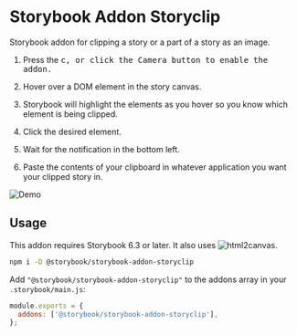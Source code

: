 # Storybook Addon Storyclip

Storybook addon for clipping a story or a part of a story as an image.

1. Press the <kbd>c<kdb>, or click the Camera button to enable the addon.

2. Hover over a DOM element in the story canvas.

3. Storybook will highlight the elements as you hover so you know which element is being clipped.

4. Click the desired element.

5. Wait for the notification in the bottom left.

6. Paste the contents of your clipboard in whatever application you want your clipped story in.

![Demo](example.gif)

## Usage

This addon requires Storybook 6.3 or later. It also uses ![html2canvas](https://github.com/niklasvh/html2canvas).

```sh
npm i -D @storybook/storybook-addon-storyclip
```

Add `"@storybook/storybook-addon-storyclip"` to the addons array in your `.storybook/main.js`:

```js
module.exports = {
  addons: ['@storybook/storybook-addon-storyclip'],
};
```